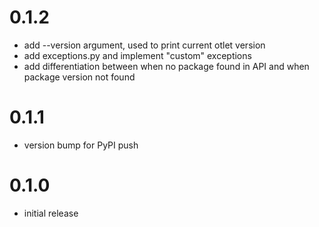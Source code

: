 # 0.1.2

- add --version argument, used to print current otlet version
- add exceptions.py and implement "custom" exceptions
- add differentiation between when no package found in API and  when package version not found

# 0.1.1

- version bump for PyPI push

# 0.1.0

- initial release